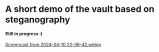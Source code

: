 # A short demo of the vault based on steganography
#### Still in progress :)


[Screencast from 2024-04-10 22-36-42.webm](https://github.com/Dani780-C/steg0vault_frontend/assets/79227896/214e0934-33c2-4eef-bf86-dcd4ff35e8c9)
